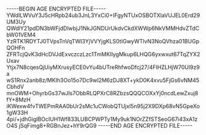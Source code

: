 -----BEGIN AGE ENCRYPTED FILE-----
YWdlLWVuY3J5cHRpb24ub3JnL3YxCi0+IFgyNTUxOSBOTXlaVUJEL0Erd29UM3Uy
QWdlY21pdDN3bWFjdDlwbjJ1NkJGNDUrUkdvCkdXWWp6NkVMMHdvZTdCbW01VEM4
YzRTK1RDYTJ0TVpsTnVqTWI3YjVVYjgKLS0tIGwyWTlvN3NoQVhza01BUGpQOHFn
ZFRTcjQvK3dHcDVJdExvczczLzc1TmMKlIygMkup6LHQG6yxwxut67TqZYX2Uxav
Ytjx7N8cqesQjUiyMXrusyECE0vYu4bUTreRhfwoDfcj27/4FIHZLHjW70Ul9z9a
wS1Rnx2anb8z/MKIh3Oo15o7Dc9wI2M6zDJ8XT+ykD0K4xvu5FjGs6vNM45CbhdV
mnOWM+OhyrbGs37wJIs7ObbRLQPXrC8RZbzsQQQCOXxYj0ncdLewZxuj8fY+8MzH
iKWexw4fvTWEPmRAA0bUr2sMc1uCWobQTUjxl5n95j2X9DXp68vN5GpeXo1gW33H
4pi/+jdhGiglBOcIUH1Wf833LUBCPWPTy1My9uk1NOrZZfSTSeoG67i43xA1zO4S
jSqFimg8+RGBnJez+hY9rQG9
-----END AGE ENCRYPTED FILE-----
